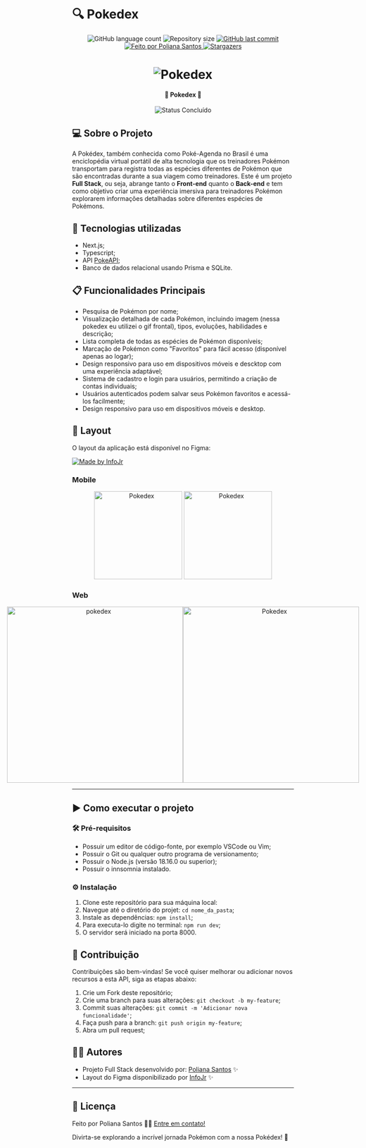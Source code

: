 # 🔍 Pokedex

<p align="center">
  <img alt="GitHub language count" src="https://img.shields.io/github/languages/count/polianams/pokedex?color=%2304D361">

  <img alt="Repository size" src="https://img.shields.io/github/repo-size/polianams/pokedex">
  
  <a href="https://github.com/polianams/pokedex/commits/main">
    <img alt="GitHub last commit" src="https://img.shields.io/github/last-commit/polianams/pokedex">
  </a>
  
   <a href="https://cubos.academy/](https://www.linkedin.com/in/polianams/">
    <img alt="Feito por Poliana Santos" src="https://img.shields.io/badge/feito-por%20Poliana%20Santos-D818A5">
   </a>
   
   <a href="https://github.com/polianams/pokedex/stargazers">
    <img alt="Stargazers" src="https://img.shields.io/github/stars/polianams/pokedex?style=social">
  </a>
</p>

</p>
<h1 align="center">
    <img alt="Pokedex" title="#Pokedex" src="assets/Capa" />
</h1>

<h4 align="center"> 
	🚧 Pokedex 🚧
</h4>

<p align="center">
	<img alt="Status Concluído" src="https://img.shields.io/badge/STATUS-CONCLU%C3%8DDO-brightgreen">
</p>

## 💻 Sobre o Projeto

A Pokédex, também conhecida como Poké-Agenda no Brasil é uma enciclopédia virtual portátil de alta tecnologia que os treinadores Pokémon transportam para registra todas as espécies diferentes de Pokémon que são encontradas durante a sua viagem como treinadores. Este é um projeto **Full Stack**, ou seja, abrange tanto o **Front-end** quanto o **Back-end** e tem como objetivo criar uma experiência imersiva para treinadores Pokémon explorarem informações detalhadas sobre diferentes espécies de Pokémons.

## 🚀 Tecnologias utilizadas

- Next.js;
- Typescript;
- API [PokeAPI](https://pokeapi.co/);
- Banco de dados relacional usando Prisma e SQLite.

## 📋 Funcionalidades Principais

- Pesquisa de Pokémon por nome;
- Visualização detalhada de cada Pokémon, incluindo imagem (nessa pokedex eu utilizei o gif frontal), tipos, evoluções, habilidades e descrição;
- Lista completa de todas as espécies de Pokémon disponíveis;
- Marcação de Pokémon como "Favoritos" para fácil acesso (disponível apenas ao logar);
- Design responsivo para uso em dispositivos móveis e descktop com uma experiência adaptável;
- Sistema de cadastro e login para usuários, permitindo a criação de contas individuais;
- Usuários autenticados podem salvar seus Pokémon favoritos e acessá-los facilmente;
- Design responsivo para uso em dispositivos móveis e desktop.

## 🎨 Layout

O layout da aplicação está disponível no Figma:

<a href="https://www.figma.com/file/jmmI97q80rCap7j7gGaAkz/Pokedex?type=design&node-id=0-1&t=kvsB1391Kd9bke8O-0">
  <img alt="Made by InfoJr" src="https://img.shields.io/badge/Acessar%20Layout%20-Figma-%2304D361">
</a>

### Mobile

<p align="center">
  <img alt="Pokedex" title="Pokedex" src="assets/LightModeMobile.png" width="200px">

  <img alt="Pokedex" title="Pokedex" src="assets/DarkModeMobile.png" width="200px">
</p>

### Web

<p align="center" style="display: flex; align-items: flex-start; justify-content: center;">
  <img alt="pokedex" title="Pokedex" src="assets/LightMode.png" width="400px">

  <img alt="Pokedex" title="Pokedex" src="assets/DarkMode.png" width="400px">
</p>

---

## ▶️ Como executar o projeto

### 🛠️ Pré-requisitos

- Possuir um editor de código-fonte, por exemplo VSCode ou Vim;
- Possuir o Git ou qualquer outro programa de versionamento;
- Possuir o Node.js (versão 18.16.0 ou superior);
- Possuir o innsomnia instalado.

### ⚙️ Instalação

1. Clone este repositório para sua máquina local:
2. Navegue até o diretório do projet: `cd nome_da_pasta`;
3. Instale as dependências: `npm install`;
4. Para executa-lo digite no terminal: `npm run dev`;
5. O servidor será iniciado na porta 8000.

## 🤝 Contribuição

Contribuições são bem-vindas! Se você quiser melhorar ou adicionar novos recursos a esta API, siga as etapas abaixo:

1. Crie um Fork deste repositório;
2. Crie uma branch para suas alterações: `git checkout -b my-feature`;
3. Commit suas alterações: `git commit -m 'Adicionar nova funcionalidade'`;
4. Faça push para a branch: `git push origin my-feature`;
5. Abra um pull request;

## 🧙‍♂️ Autores

- Projeto Full Stack desenvolvido por: [Poliana Santos](https://www.linkedin.com/in/polianams/) ✨
- Layout do Figma disponibilizado por [InfoJr](https://infojr.com.br/) ✨

---

## 📝 Licença

<!-- Este projeto esta sobe a licença [MIT](./LICENSE). -->

Feito por Poliana Santos 👋🏽 [Entre em contato!](https://www.linkedin.com/in/polianams/)

Divirta-se explorando a incrível jornada Pokémon com a nossa Pokédex! 🌟

